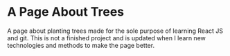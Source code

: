 # A Page About Trees
A page about planting trees made for the sole purpose of learning React JS and git.
This is not a finished project and is updated when I learn new technologies and methods to make the page better.
